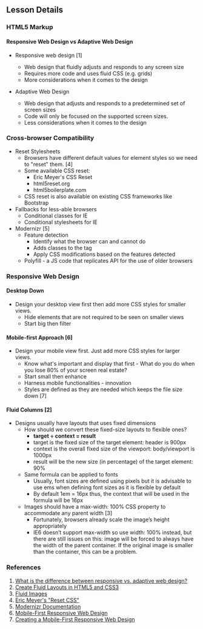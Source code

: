 ## Lesson Details
### HTML5 Markup
#### Responsive Web Design vs Adaptive Web Design
* Responsive web design [1]
  * Web design that fluidly adjusts and responds to any screen size
  * Requires more code and uses fluid CSS (e.g. grids)
  * More considerations when it comes to the design

* Adaptive Web Design
  * Web design that adjusts and responds to a predetermined set of screen sizes
  * Code will only be focused on the supported screen sizes.
  * Less considerations when it comes to the design

### Cross-browser Compatibility
* Reset Stylesheets
  * Browsers have different default values for element styles so we need to "reset" them. [4]
  * Some available CSS reset:
    * Eric Meyer's CSS Reset
    * html5reset.org
    * html5boilerplate.com
  * CSS reset is also available on existing CSS frameworks like Bootstrap
* Fallbacks for less-able browsers
  * Conditional classes for IE
  * Conditional stylesheets for IE
* Modernizr [5]
  * Feature detection
    * Identify what the browser can and cannot do
    * Adds classes to the <html> tag 
    * Apply CSS modifications based on the features detected
  * Polyfill - a JS code that replicates API for the use of older browsers


### Responsive Web Design
#### Desktop Down
* Design your desktop view first then add more CSS styles for smaller views.
  * Hide elements that are not required to be seen on smaller views
  * Start big then filter

#### Mobile-first Approach [6]
* Design your mobile view first. Just add more CSS styles for larger views.
  * Know what's important and display that first - What do you do when you lose 80% of your screen real estate?
  * Start small then enhance
  * Harness mobile functionalities - innovation
  * Styles are defined as they are needed which keeps the file size down [7]

#### Fluid Columns [2]
* Designs usually have layouts that uses fixed dimensions
  * How should we convert these fixed-size layouts to flexible ones?
    * __target ÷ context = result__
    * target is the fixed size of the target element: header is 900px
    * context is the overall fixed size of the viewport: body/viewport is 1000px
    * result will be the new size (in percentage) of the target element: 90%
  * Same formula can be applied to fonts
    * Usually, font sizes are defined using pixels but it is advisable to use ems when defining font sizes as it is flexible by default
    * By default 1em = 16px  thus, the context that will be used in the formula will be 16px
  * Images should have a max-width: 100% CSS property  to accommodate any parent width [3]
    * Fortunately, browsers already scale the image’s height appropriately
    * IE6 doesn’t support max-width so use width: 100% instead, but there are still issues on this: image will be forced to always have the width of the parent container. If the original image is smaller than the container, this can be a problem.

### References
1. [What is the difference between responsive vs. adaptive web design?](http://www.techrepublic.com/blog/web-designer/what-is-the-difference-between-responsive-vs-adaptive-web-design/)
2. [Create Fluid Layouts in HTML5 and CSS3](http://www.creativebloq.com/css3/create-fluid-layouts-html5-and-css3-3142768)
3. [Fluid Images](http://alistapart.com/article/fluid-images)
4. [Eric Meyer's "Reset CSS"](http://meyerweb.com/eric/tools/css/reset/)
5. [Modernizr Documentation](http://modernizr.com/docs/#howitworks)
6. [Mobile-First Responsive Web Design](http://bradfrostweb.com/blog/web/mobile-first-responsive-web-design/)
7. [Creating a Mobile-First Responsive Web Design](http://www.html5rocks.com/en/mobile/responsivedesign/)
